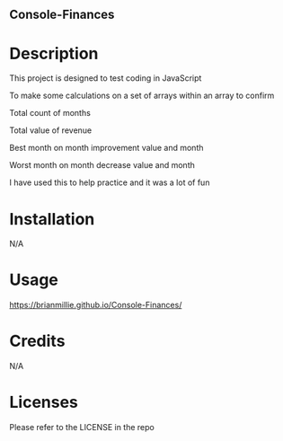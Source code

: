 ## Console-Finances

# Description
This project is designed to test coding in JavaScript

To make some calculations on a set of arrays within an array to confirm

Total count of months

Total value of revenue

Best month on month improvement value and month

Worst month on month decrease value and month

I have used this to help practice and it was a lot of fun

# Installation
N/A

# Usage
https://brianmillie.github.io/Console-Finances/

# Credits
N/A

# Licenses
Please refer to the LICENSE in the repo